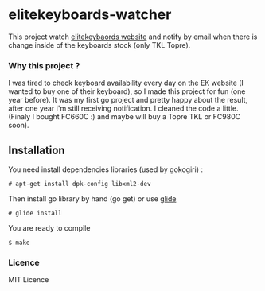 # elitekeyboards-watcher

This project watch [elitekeybaords website](http://elitekeyboards.com) and notify by email when there is change inside of the keyboards stock (only TKL Topre).

### Why this project ?

I was tired to check keyboard availability every day on the EK website (I wanted to buy one of their keyboard), so I made this project for fun (one year before). It was my first go project and pretty happy about the result, after one year I'm still receiving notification. I cleaned the code a little.      
(Finaly I bought FC660C :) and maybe will buy a Topre TKL or FC980C soon).

## Installation

You need install dependencies libraries (used by gokogiri) :

```
# apt-get install dpk-config libxml2-dev
```
Then install go library by hand (go get) or use [glide](http://glide.sh)

```
# glide install
```
You are ready to compile
```
$ make
```

### Licence

MIT Licence
